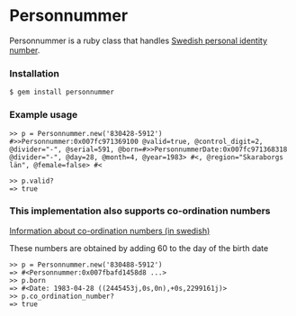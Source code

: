 # Personnummer

Personnummer is a ruby class that handles [Swedish personal identity number](http://en.wikipedia.org/wiki/Personal_identity_number_(Sweden)).

### Installation

    $ gem install personnummer

### Example usage

```
>> p = Personnummer.new('830428-5912')
#>>Personnummer:0x007fc971369100 @valid=true, @control_digit=2, @divider="-", @serial=591, @born=#>>PersonnummerDate:0x007fc971368318 @divider="-", @day=28, @month=4, @year=1983> #<, @region="Skaraborgs län", @female=false> #<

>> p.valid?
=> true
```

### This implementation also supports co-ordination numbers

[Information about co-ordination numbers (in swedish)](https://www.skatteverket.se/rattsinformation/reglerochstallningstaganden/meddelanden/2010/meddelanden2010/skvm201003.5.233f91f71260075abe8800024297.html)

These numbers are obtained by adding 60 to the day of the birth date

```
>> p = Personnummer.new('830488-5912')
=> #<Personnummer:0x007fbafd1458d8 ...>
>> p.born
=> #<Date: 1983-04-28 ((2445453j,0s,0n),+0s,2299161j)>
>> p.co_ordination_number?
=> true
```

